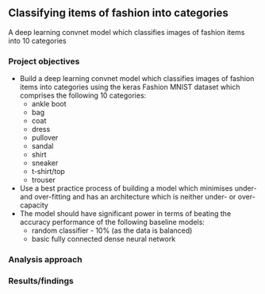 ## Classifying items of fashion into categories

A deep learning convnet model which classifies images of fashion items into 10 categories

### Project objectives

- Build a deep learning convnet model which classifies images of fashion items into categories using the keras Fashion MNIST dataset which comprises the following 10 categories:
    - ankle boot
    - bag
    - coat
    - dress
    - pullover
    - sandal
    - shirt
    - sneaker
    - t-shirt/top
    - trouser
- Use a best practice process of building a model which minimises under- and over-fitting and has an architecture which is neither under- or over-capacity 
- The model should have significant power in terms of beating the accuracy performance of the following baseline models:
    - random classifier - 10% (as the data is balanced)
    - basic fully connected dense neural network


### Analysis approach

### Results/findings
